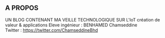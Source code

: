 
## A PROPOS

UN BLOG CONTENANT MA VEILLE TECHNOLOGIQUE SUR L'IoT création de valeur & applications
Eleve ingénieur : BENHAMED Chamseddine  
Twitter : https://twitter.com/ChamseddineBhd

